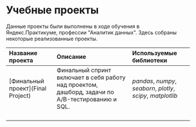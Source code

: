 # Учебные проекты
Данные проекты были выполнены в ходе обучения в Яндекс.Практикуме, профессии "Аналитик данных".
Здесь собраны некоторые реализованные проекты.

| Название проекта | Описание | Используемые библиотеки | 
| :---------------------- | :---------------------- | :---------------------- |
| [Финальный проект](Final Project) | Финальный спринт включает в себя работу над проектом, дашборд, задачи по A/B-тестированию и SQL.| *pandas*, *numpy*, *seaborn*, *plotly*, *scipy*, *matplotlib* |
  |  |  |
|  | |  |
 |  |  |
|  | |  |
